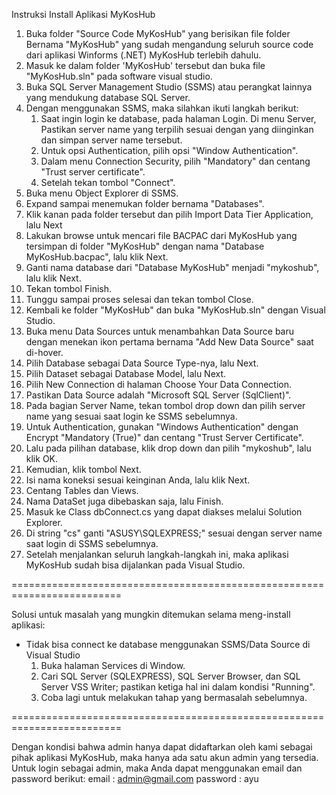 Instruksi Install Aplikasi MyKosHub

1. Buka folder "Source Code MyKosHub" yang berisikan file folder Bernama "MyKosHub" yang sudah mengandung seluruh source code dari aplikasi Winforms (.NET) MyKosHub terlebih dahulu.
2. Masuk ke dalam folder 'MyKosHub' tersebut dan buka file "MyKosHub.sln" pada software visual studio.
3. Buka SQL Server Management Studio (SSMS) atau perangkat lainnya yang mendukung database SQL Server.
4. Dengan menggunakan SSMS, maka silahkan ikuti langkah berikut:
   1) 	Saat ingin login ke database, pada halaman Login. Di menu Server, Pastikan server name yang terpilih sesuai dengan yang diinginkan dan simpan server name tersebut.
   2)	Untuk opsi Authentication, pilih opsi "Window Authentication".
   3)	Dalam menu Connection Security, pilih "Mandatory" dan centang "Trust server certificate".
   4)	Setelah tekan tombol "Connect".
5. Buka menu Object Explorer di SSMS.
6. Expand sampai menemukan folder bernama "Databases".
7. Klik kanan pada folder tersebut dan pilih Import Data Tier Application, lalu Next
9. Lakukan browse untuk mencari file BACPAC dari MyKosHub yang tersimpan di folder "MyKosHub" dengan nama "Database MyKosHub.bacpac", lalu klik Next.
10. Ganti nama database dari "Database MyKosHub" menjadi "mykoshub", lalu klik Next.
11. Tekan tombol Finish.
12. Tunggu sampai proses selesai dan tekan tombol Close.
13. Kembali ke folder "MyKosHub" dan buka "MyKosHub.sln" dengan Visual Studio.
14. Buka menu Data Sources untuk menambahkan Data Source baru dengan menekan ikon pertama bernama "Add New Data Source" saat di-hover.
15. Pilih Database sebagai Data Source Type-nya, lalu Next.
16. Pilih Dataset sebagai Database Model, lalu Next.
17. Pilih New Connection di halaman Choose Your Data Connection.
18. Pastikan Data Source adalah "Microsoft SQL Server (SqlClient)".
19. Pada bagian Server Name, tekan tombol drop down dan pilih server name yang sesuai saat login ke SSMS sebelumnya.
20. Untuk Authentication, gunakan "Windows Authentication" dengan Encrypt "Mandatory (True)" dan centang "Trust Server Certificate".
21. Lalu pada pilihan database, klik drop down dan pilih "mykoshub", lalu klik OK.
22. Kemudian, klik tombol Next.
23. Isi nama koneksi sesuai keinginan Anda, lalu klik Next.
24. Centang Tables dan Views.
25. Nama DataSet juga dibebaskan saja, lalu Finish.
26. Masuk ke Class dbConnect.cs yang dapat diakses melalui Solution Explorer.
27. Di string "cs" ganti "ASUSY\\SQLEXPRESS;" sesuai dengan server name saat login di SSMS sebelumnya.
28. Setelah menjalankan seluruh langkah-langkah ini, maka aplikasi MyKosHub sudah bisa dijalankan pada Visual Studio.

=========================================================================

Solusi untuk masalah yang mungkin ditemukan selama meng-install aplikasi:
* Tidak bisa connect ke database menggunakan SSMS/Data Source di Visual Studio
  1) Buka halaman Services di Window.
  2) Cari SQL Server (SQLEXPRESS), SQL Server Browser, dan SQL Server VSS Writer; pastikan ketiga hal ini dalam kondisi "Running".
  3) Coba lagi untuk melakukan tahap yang bermasalah sebelumnya.

=========================================================================

Dengan kondisi bahwa admin hanya dapat didaftarkan oleh kami sebagai pihak aplikasi MyKosHub, maka hanya ada satu akun admin yang tersedia. Untuk login sebagai admin, maka Anda dapat menggunakan email dan password berikut:
email     : admin@gmail.com
password  : ayu
